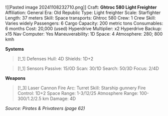 ![[Pasted image 20241108232710.png]]
Craft: **Ghtroc 580 Light Freighter**
Affiliation: General
Era: Old Republic
Type: Light freighter
Scale: Starfighter
Length: 37 meters
Skill: Space transports: Ghtroc 580
Crew: 1
Crew Skill: Varies widely
Passengers: 6
Cargo Capacity: 200 metric tons
Consumables: 6 months
Cost: 20,000 (used)
Hyperdrive Multiplier: x2
Hyperdrive Backup: x15
Nav Computer: Yes
Maneuverability: 1D
Space: 4
Atmosphere: 280; 800 kmh

**Systems**
> [!_1] Defenses
> Hull: 4D
> Shields: 1D+2

> [!_1] Sensors
> Passive: 15/0D
> Scan: 30/1D
> Search: 50/3D
> Focus: 2/4D

**Weapons**
> [!_3] Laser Cannon
> Fire Arc: Turret
> Skill: Starship gunnery
> Fire Control: 1D+2
> Space Range: 1-3/12/25
> Atmosphere Range: 100-300/1.2/2.5 km
> Damage: 4D


*Source: Pirates & Privateers (page 62)*